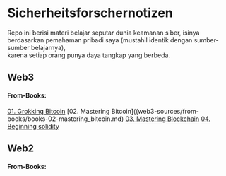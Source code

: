 # Sicherheitsforschernotizen
Repo ini berisi materi belajar seputar dunia keamanan siber, isinya berdasarkan pemahaman pribadi saya (mustahil identik dengan sumber-sumber belajarnya), <br>
karena setiap orang punya daya tangkap yang berbeda.

## Web3
#### From-Books:
[01. Grokking Bitcoin](web3-sources/from-books/books-01-grokking_bitcoin.md)
[02. Mastering Bitcoin]((web3-sources/from-books/books-02-mastering_bitcoin.md)
[03. Mastering Blockchain](web3-sources/from-books/books-03_mastering_blockchain.md)
[04. Beginning solidity](web3-sources/from-books/books-04_beginning_solidity.md)


## Web2
#### From-Books:
